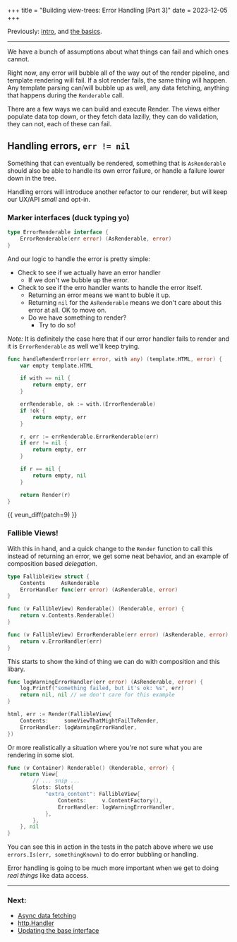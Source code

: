 +++
title = "Building view-trees: Error Handling [Part 3]"
date = 2023-12-05
+++

Previously: [intro][part-1], and [the basics][part-2].

---

We have a bunch of assumptions about what things can fail
and which ones cannot.

Right now, any error will bubble all of the way out of the render
pipeline, and template rendering will fail. If a slot render fails,
the same thing will happen. Any template parsing can/will bubble up
as well, any data fetching, anything that happens during the
`Renderable` call.

There are a few ways we can build and execute Render. The views
either populate data top down, or they fetch data lazilly,
they can do validation, they can not, each of these can fail.

## Handling errors, `err != nil`

Something that can eventually be rendered, something that is `AsRenderable`
should also be able to handle its own error failure, or handle
a failure lower down in the tree.

Handling errors will introduce another refactor to
our renderer, but will keep our UX/API *small* and opt-in.

### Marker interfaces (duck typing yo)

```go
type ErrorRenderable interface {
    ErrorRenderable(err error) (AsRenderable, error)
}
```

And our logic to handle the error is pretty simple:

- Check to see if we actually have an error handler
  - If we don't we bubble up the error.
- Check to see if the erro handler wants to handle
  the error itself.
  - Returning an error means we want to buble it up.
  - Returning `nil` for the `AsRenderable` means we
    don't care about this error at all. OK to move on.
  - Do we have something to render?
    - Try to do so!

_Note:_ It is definitely the case here that if our error
handler fails to render and it is `ErrorRenderable` as well
we'll keep trying.

```go
func handleRenderError(err error, with any) (template.HTML, error) {
    var empty template.HTML

    if with == nil {
        return empty, err
    }

    errRenderable, ok := with.(ErrorRenderable)
    if !ok {
        return empty, err
    }

    r, err := errRenderable.ErrorRenderable(err)
    if err != nil {
        return empty, err
    }

    if r == nil {
        return empty, nil
    }

    return Render(r)
}
```

{{ veun_diff(patch=9) }}

### Fallible Views!

With this in hand, and a quick change to the `Render` function to
call this instead of returning an error, we get some neat behavior,
and an example of composition based _delegation_.


```go
type FallibleView struct {
    Contents     AsRenderable
    ErrorHandler func(err error) (AsRenderable, error)
}

func (v FallibleView) Renderable() (Renderable, error) {
    return v.Contents.Renderable()
}

func (v FallibleView) ErrorRenderable(err error) (AsRenderable, error) {
    return v.ErrorHandler(err)
}
```

This starts to show the kind of thing we can do with composition and this
libary.

```go
func logWarningErrorHandler(err error) (AsRenderable, error) {
    log.Printf("something failed, but it's ok: %s", err)
    return nil, nil // we don't care for this example
}

html, err := Render(FallibleView{
    Contents:     someViewThatMightFailToRender,
    ErrorHandler: logWarningErrorHandler,
})
```

Or more realistically a situation where you're not sure what
you are rendering in some slot.

```go
func (v Container) Renderable() (Renderable, error) {
    return View{
        // ... snip ...
        Slots: Slots{
            "extra_content": FallibleView{
                Contents:     v.ContentFactory(),
                ErrorHandler: logWarningErrorHandler,
            },
        },
    }, nil
}
```

You can see this in action in the tests in the patch above where
we use `errors.Is(err, somethingKnown)` to do error bubbling or
handling.

Error handling is going to be much more important when we get
to doing _real things_ like data access.

---

### Next:

- [Async data fetching][part-4]
- [http.Handler][part-5]
- [Updating the base interface][part-6]


[part-1]: /writes/building-view-trees-in-go-part-1
[part-2]: /writes/building-view-trees-in-go-part-2
[part-4]: /writes/building-view-trees-in-go-part-4
[part-5]: /writes/building-view-trees-in-go-part-5
[part-6]: /writes/building-view-trees-in-go-part-6
